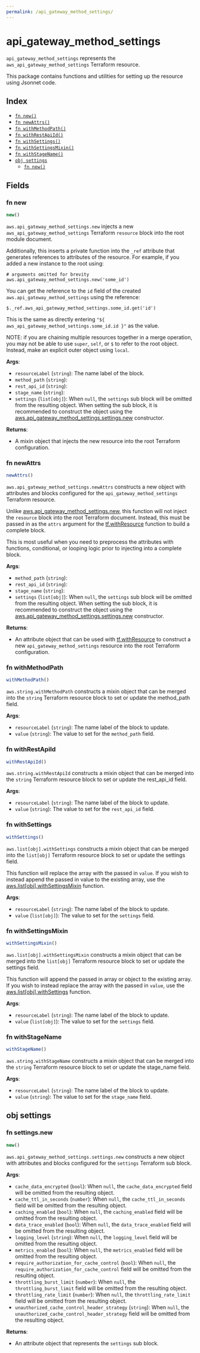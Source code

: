 ```yaml
---
permalink: /api_gateway_method_settings/
---
```


# api_gateway_method_settings

`api_gateway_method_settings` represents the `aws_api_gateway_method_settings` Terraform resource.



This package contains functions and utilities for setting up the resource using Jsonnet code.


## Index

* [`fn new()`](#fn-new)
* [`fn newAttrs()`](#fn-newattrs)
* [`fn withMethodPath()`](#fn-withmethodpath)
* [`fn withRestApiId()`](#fn-withrestapiid)
* [`fn withSettings()`](#fn-withsettings)
* [`fn withSettingsMixin()`](#fn-withsettingsmixin)
* [`fn withStageName()`](#fn-withstagename)
* [`obj settings`](#obj-settings)
  * [`fn new()`](#fn-settingsnew)

## Fields

### fn new

```ts
new()
```


`aws.api_gateway_method_settings.new` injects a new `aws_api_gateway_method_settings` Terraform `resource`
block into the root module document.

Additionally, this inserts a private function into the `_ref` attribute that generates references to attributes of the
resource. For example, if you added a new instance to the root using:

    # arguments omitted for brevity
    aws.api_gateway_method_settings.new('some_id')

You can get the reference to the `id` field of the created `aws.api_gateway_method_settings` using the reference:

    $._ref.aws_api_gateway_method_settings.some_id.get('id')

This is the same as directly entering `"${ aws_api_gateway_method_settings.some_id.id }"` as the value.

NOTE: if you are chaining multiple resources together in a merge operation, you may not be able to use `super`, `self`,
or `$` to refer to the root object. Instead, make an explicit outer object using `local`.

**Args**:
  - `resourceLabel` (`string`): The name label of the block.
  - `method_path` (`string`): 
  - `rest_api_id` (`string`): 
  - `stage_name` (`string`): 
  - `settings` (`list[obj]`):  When `null`, the `settings` sub block will be omitted from the resulting object. When setting the sub block, it is recommended to construct the object using the [aws.api_gateway_method_settings.settings.new](#fn-apigatewaymethodsettingssettingsnew) constructor.

**Returns**:
- A mixin object that injects the new resource into the root Terraform configuration.


### fn newAttrs

```ts
newAttrs()
```


`aws.api_gateway_method_settings.newAttrs` constructs a new object with attributes and blocks configured for the `api_gateway_method_settings`
Terraform resource.

Unlike [aws.api_gateway_method_settings.new](#fn-apigatewaymethodsettingsnew), this function will not inject the `resource`
block into the root Terraform document. Instead, this must be passed in as the `attrs` argument for the
[tf.withResource](https://github.com/tf-libsonnet/core/tree/main/docs#fn-withresource) function to build a complete block.

This is most useful when you need to preprocess the attributes with functions, conditional, or looping logic prior to
injecting into a complete block.

**Args**:
  - `method_path` (`string`): 
  - `rest_api_id` (`string`): 
  - `stage_name` (`string`): 
  - `settings` (`list[obj]`):  When `null`, the `settings` sub block will be omitted from the resulting object. When setting the sub block, it is recommended to construct the object using the [aws.api_gateway_method_settings.settings.new](#fn-apigatewaymethodsettingssettingsnew) constructor.

**Returns**:
  - An attribute object that can be used with [tf.withResource](https://github.com/tf-libsonnet/core/tree/main/docs#fn-withresource) to construct a new `api_gateway_method_settings` resource into the root Terraform configuration.


### fn withMethodPath

```ts
withMethodPath()
```

`aws.string.withMethodPath` constructs a mixin object that can be merged into the `string`
Terraform resource block to set or update the method_path field.



**Args**:
  - `resourceLabel` (`string`): The name label of the block to update.
  - `value` (`string`): The value to set for the `method_path` field.


### fn withRestApiId

```ts
withRestApiId()
```

`aws.string.withRestApiId` constructs a mixin object that can be merged into the `string`
Terraform resource block to set or update the rest_api_id field.



**Args**:
  - `resourceLabel` (`string`): The name label of the block to update.
  - `value` (`string`): The value to set for the `rest_api_id` field.


### fn withSettings

```ts
withSettings()
```

`aws.list[obj].withSettings` constructs a mixin object that can be merged into the `list[obj]`
Terraform resource block to set or update the settings field.

This function will replace the array with the passed in `value`. If you wish to instead append the
passed in value to the existing array, use the [aws.list[obj].withSettingsMixin](TODO) function.


**Args**:
  - `resourceLabel` (`string`): The name label of the block to update.
  - `value` (`list[obj]`): The value to set for the `settings` field.


### fn withSettingsMixin

```ts
withSettingsMixin()
```

`aws.list[obj].withSettingsMixin` constructs a mixin object that can be merged into the `list[obj]`
Terraform resource block to set or update the settings field.

This function will append the passed in array or object to the existing array. If you wish
to instead replace the array with the passed in `value`, use the [aws.list[obj].withSettings](TODO)
function.


**Args**:
  - `resourceLabel` (`string`): The name label of the block to update.
  - `value` (`list[obj]`): The value to set for the `settings` field.


### fn withStageName

```ts
withStageName()
```

`aws.string.withStageName` constructs a mixin object that can be merged into the `string`
Terraform resource block to set or update the stage_name field.



**Args**:
  - `resourceLabel` (`string`): The name label of the block to update.
  - `value` (`string`): The value to set for the `stage_name` field.


## obj settings



### fn settings.new

```ts
new()
```


`aws.api_gateway_method_settings.settings.new` constructs a new object with attributes and blocks configured for the `settings`
Terraform sub block.



**Args**:
  - `cache_data_encrypted` (`bool`):  When `null`, the `cache_data_encrypted` field will be omitted from the resulting object.
  - `cache_ttl_in_seconds` (`number`):  When `null`, the `cache_ttl_in_seconds` field will be omitted from the resulting object.
  - `caching_enabled` (`bool`):  When `null`, the `caching_enabled` field will be omitted from the resulting object.
  - `data_trace_enabled` (`bool`):  When `null`, the `data_trace_enabled` field will be omitted from the resulting object.
  - `logging_level` (`string`):  When `null`, the `logging_level` field will be omitted from the resulting object.
  - `metrics_enabled` (`bool`):  When `null`, the `metrics_enabled` field will be omitted from the resulting object.
  - `require_authorization_for_cache_control` (`bool`):  When `null`, the `require_authorization_for_cache_control` field will be omitted from the resulting object.
  - `throttling_burst_limit` (`number`):  When `null`, the `throttling_burst_limit` field will be omitted from the resulting object.
  - `throttling_rate_limit` (`number`):  When `null`, the `throttling_rate_limit` field will be omitted from the resulting object.
  - `unauthorized_cache_control_header_strategy` (`string`):  When `null`, the `unauthorized_cache_control_header_strategy` field will be omitted from the resulting object.

**Returns**:
  - An attribute object that represents the `settings` sub block.
